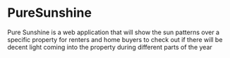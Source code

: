 # PureSunshine
Pure Sunshine is a web application that will show the sun patterns over a specific property for renters and home buyers to check out if there will be decent light coming into the property during different parts of the year
